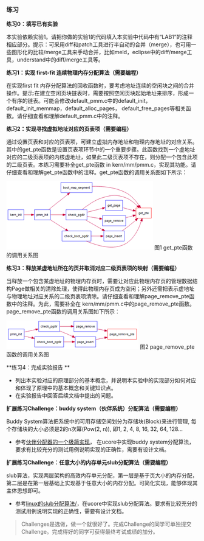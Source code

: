 ### 练习

**练习0：填写已有实验**

本实验依赖实验1。请把你做的实验1的代码填入本实验中代码中有“LAB1”的注释相应部分。提示：可采用diff和patch工具进行半自动的合并（merge），也可用一些图形化的比较/merge工具来手动合并，比如meld，eclipse中的diff/merge工具，understand中的diff/merge工具等。

**练习1：实现 first-fit 连续物理内存分配算法（需要编程）**

在实现first fit
内存分配算法的回收函数时，要考虑地址连续的空闲块之间的合并操作。提示:在建立空闲页块链表时，需要按照空闲页块起始地址来排序，形成一个有序的链表。可能会修改default\_pmm.c中的default\_init，default\_init\_memmap，default\_alloc\_pages，
default\_free\_pages等相关函数。请仔细查看和理解default\_pmm.c中的注释。

**练习2：实现寻找虚拟地址对应的页表项（需要编程）**

通过设置页表和对应的页表项，可建立虚拟内存地址和物理内存地址的对应关系。其中的get\_pte函数是设置页表项环节中的一个重要步骤。此函数找到一个虚地址对应的二级页表项的内核虚地址，如果此二级页表项不存在，则分配一个包含此项的二级页表。本练习需要补全get\_pte函数
in
kern/mm/pmm.c，实现其功能。请仔细查看和理解get\_pte函数中的注释。get\_pte函数的调用关系图如下所示：

![](../lab2_figs/image001.png)
图1 get\_pte函数的调用关系图

**练习3：释放某虚地址所在的页并取消对应二级页表项的映射（需要编程）**

当释放一个包含某虚地址的物理内存页时，需要让对应此物理内存页的管理数据结构Page做相关的清除处理，使得此物理内存页成为空闲；另外还需把表示虚地址与物理地址对应关系的二级页表项清除。请仔细查看和理解page\_remove\_pte函数中的注释。为此，需要补全在
kern/mm/pmm.c中的page\_remove\_pte函数。page\_remove\_pte函数的调用关系图如下所示：

![](../lab2_figs/image002.png)
图2 page\_remove\_pte函数的调用关系图

**练习4：完成实验报告 **

 - 列出本实验对应的原理部分的基本概念，并说明本实验中的实现部分如何对应和体现了原理中的基本概念和关键知识点。
 - 在实验报告中回答后续文档中提出的问题。


**扩展练习Challenge：buddy system（伙伴系统）分配算法（需要编程）**

Buddy System算法把系统中的可用存储空间划分为存储块(Block)来进行管理, 每个存储块的大小必须是2的n次幂(Pow(2, n)), 即1, 2, 4, 8, 16, 32, 64, 128...

 -  参考[伙伴分配器的一个极简实现](http://coolshell.cn/articles/10427.html)， 在ucore中实现buddy system分配算法，要求有比较充分的测试用例说明实现的正确性，需要有设计文档。
 
**扩展练习Challenge：任意大小的内存单元slub分配算法（需要编程）**

slub算法，实现两层架构的高效内存单元分配，第一层是基于页大小的内存分配，第二层是在第一层基础上实现基于任意大小的内存分配。可简化实现，能够体现其主体思想即可。

 - 参考[linux的slub分配算法/](http://www.ibm.com/developerworks/cn/linux/l-cn-slub/)，在ucore中实现slub分配算法。要求有比较充分的测试用例说明实现的正确性，需要有设计文档。

> Challenges是选做，做一个就很好了。完成Challenge的同学可单独提交Challenge。完成得好的同学可获得最终考试成绩的加分。
